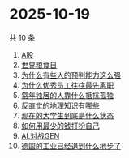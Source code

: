# 2025-10-19

共 10 条

<!-- BEGIN -->
<!-- 最后更新时间 Sun Oct 19 2025 11:13:54 GMT+0800 (China Standard Time) -->

1. [A股](https://www.zhihu.com/search?q=A股)
1. [世界粮食日](https://www.zhihu.com/search?q=世界粮食日)
1. [为什么有些人的预判能力这么强](https://www.zhihu.com/search?q=为什么有些人的预判能力这么强)
1. [为什么优秀员工往往最先离职](https://www.zhihu.com/search?q=为什么优秀员工往往最先离职)
1. [常年独居的人靠什么抵抗孤独](https://www.zhihu.com/search?q=常年独居的人靠什么抵抗孤独)
1. [反直觉的地理知识有哪些](https://www.zhihu.com/search?q=反直觉的地理知识有哪些)
1. [现在的大学生到底是什么状态](https://www.zhihu.com/search?q=现在的大学生到底是什么状态)
1. [如何用最少的钱打扮自己](https://www.zhihu.com/search?q=如何用最少的钱打扮自己)
1. [AL对战GEN](https://www.zhihu.com/search?q=AL对战GEN)
1. [德国的工业已经退到什么地步了](https://www.zhihu.com/search?q=德国的工业已经退到什么地步了)

<!-- END -->
